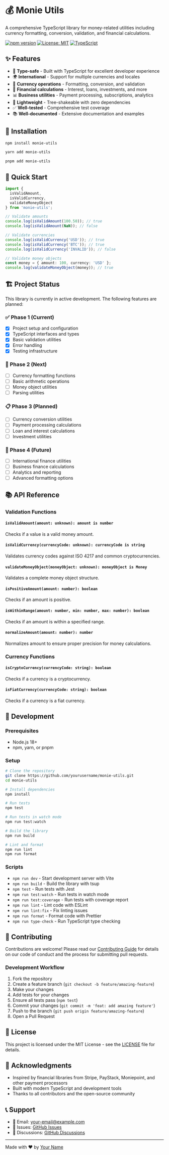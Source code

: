 # 💰 Monie Utils

A comprehensive TypeScript library for money-related utilities including currency formatting, conversion, validation, and financial calculations.

[![npm version](https://badge.fury.io/js/monie-utils.svg)](https://badge.fury.io/js/monie-utils)
[![License: MIT](https://img.shields.io/badge/License-MIT-yellow.svg)](https://opensource.org/licenses/MIT)
[![TypeScript](https://img.shields.io/badge/%3C%2F%3E-TypeScript-%230074c1.svg)](http://www.typescriptlang.org/)

## ✨ Features

- 🎯 **Type-safe** - Built with TypeScript for excellent developer experience
- 🌍 **International** - Support for multiple currencies and locales
- 💱 **Currency operations** - Formatting, conversion, and validation
- 🧮 **Financial calculations** - Interest, loans, investments, and more
- 📊 **Business utilities** - Payment processing, subscriptions, analytics
- 🚀 **Lightweight** - Tree-shakeable with zero dependencies
- ✅ **Well-tested** - Comprehensive test coverage
- 📚 **Well-documented** - Extensive documentation and examples

## 🚀 Installation

```bash
npm install monie-utils
```

```bash
yarn add monie-utils
```

```bash
pnpm add monie-utils
```

## 📖 Quick Start

```typescript
import { 
  isValidAmount, 
  isValidCurrency, 
  validateMoneyObject 
} from 'monie-utils';

// Validate amounts
console.log(isValidAmount(100.50)); // true
console.log(isValidAmount(NaN)); // false

// Validate currencies
console.log(isValidCurrency('USD')); // true
console.log(isValidCurrency('BTC')); // true
console.log(isValidCurrency('INVALID')); // false

// Validate money objects
const money = { amount: 100, currency: 'USD' };
console.log(validateMoneyObject(money)); // true
```

## 🏗️ Project Status

This library is currently in active development. The following features are planned:

### ✅ Phase 1 (Current)
- [x] Project setup and configuration
- [x] TypeScript interfaces and types
- [x] Basic validation utilities
- [x] Error handling
- [x] Testing infrastructure

### 🚧 Phase 2 (Next)
- [ ] Currency formatting functions
- [ ] Basic arithmetic operations
- [ ] Money object utilities
- [ ] Parsing utilities

### 📋 Phase 3 (Planned)
- [ ] Currency conversion utilities
- [ ] Payment processing calculations
- [ ] Loan and interest calculations
- [ ] Investment utilities

### 🎯 Phase 4 (Future)
- [ ] International finance utilities
- [ ] Business finance calculations
- [ ] Analytics and reporting
- [ ] Advanced formatting options

## 📚 API Reference

### Validation Functions

#### `isValidAmount(amount: unknown): amount is number`
Checks if a value is a valid money amount.

#### `isValidCurrency(currencyCode: unknown): currencyCode is string`
Validates currency codes against ISO 4217 and common cryptocurrencies.

#### `validateMoneyObject(moneyObject: unknown): moneyObject is Money`
Validates a complete money object structure.

#### `isPositiveAmount(amount: number): boolean`
Checks if an amount is positive.

#### `isWithinRange(amount: number, min: number, max: number): boolean`
Checks if an amount is within a specified range.

#### `normalizeAmount(amount: number): number`
Normalizes amount to ensure proper precision for money calculations.

### Currency Functions

#### `isCryptoCurrency(currencyCode: string): boolean`
Checks if a currency is a cryptocurrency.

#### `isFiatCurrency(currencyCode: string): boolean`
Checks if a currency is a fiat currency.

## 🧪 Development

### Prerequisites

- Node.js 18+
- npm, yarn, or pnpm

### Setup

```bash
# Clone the repository
git clone https://github.com/yourusername/monie-utils.git
cd monie-utils

# Install dependencies
npm install

# Run tests
npm test

# Run tests in watch mode
npm run test:watch

# Build the library
npm run build

# Lint and format
npm run lint
npm run format
```

### Scripts

- `npm run dev` - Start development server with Vite
- `npm run build` - Build the library with tsup
- `npm test` - Run tests with Jest
- `npm run test:watch` - Run tests in watch mode
- `npm run test:coverage` - Run tests with coverage report
- `npm run lint` - Lint code with ESLint
- `npm run lint:fix` - Fix linting issues
- `npm run format` - Format code with Prettier
- `npm run type-check` - Run TypeScript type checking

## 🤝 Contributing

Contributions are welcome! Please read our [Contributing Guide](CONTRIBUTING.md) for details on our code of conduct and the process for submitting pull requests.

### Development Workflow

1. Fork the repository
2. Create a feature branch (`git checkout -b feature/amazing-feature`)
3. Make your changes
4. Add tests for your changes
5. Ensure all tests pass (`npm test`)
6. Commit your changes (`git commit -m 'feat: add amazing feature'`)
7. Push to the branch (`git push origin feature/amazing-feature`)
8. Open a Pull Request

## 📄 License

This project is licensed under the MIT License - see the [LICENSE](LICENSE) file for details.

## 🙏 Acknowledgments

- Inspired by financial libraries from Stripe, PayStack, Moniepoint, and other payment processors
- Built with modern TypeScript and development tools
- Thanks to all contributors and the open-source community

## 📞 Support

- 📧 Email: [your-email@example.com](mailto:your-email@example.com)
- 🐛 Issues: [GitHub Issues](https://github.com/yourusername/monie-utils/issues)
- 💬 Discussions: [GitHub Discussions](https://github.com/yourusername/monie-utils/discussions)

---

Made with ❤️ by [Your Name](https://github.com/yourusername)
